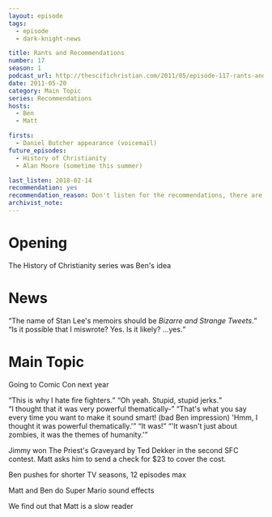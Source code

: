 ```yaml
---
layout: episode
tags:
  - episode
  - dark-knight-news 

title: Rants and Recommendations
number: 17
season: 1
podcast_url: http://thescifichristian.com/2011/05/episode-117-rants-and-recommendations/
date: 2011-05-20
category: Main Topic
series: Recommendations
hosts:
  - Ben
  - Matt

firsts: 
  - Daniel Butcher appearance (voicemail)
future_episodes: 
  - History of Christianity
  - Alan Moore (sometime this summer) 

last_listen: 2018-02-14
recommendation: yes
recommendation_reason: Don't listen for the recommendations, there are better episodes for that. But there are enough notable and funny moments that it's worth a listen.
archivist_note: 
---
```

# Opening
The History of Christianity series was Ben's idea



# News
<div class="quote">
  <q class="ben">The name of Stan Lee's memoirs should be <i class="work-title">Bizarre and Strange Tweets</i>.</q>
</div>

<div class="quote">
  <q class="matt">Is it possible that I miswrote? Yes. Is it likely? ...yes.</q>
</div>



# Main Topic
Going to Comic Con next year

<div class="quote">
  <q class="matt">This is why I hate fire fighters.</q>
  <q class="ben">Oh yeah. Stupid, stupid jerks.</q>
</div>

<div class="quote">
  <span class="quote-context is-size-6"></span>
  <q class="ben">I thought that it was very powerful thematically-</q>
  <q class="matt">That's what you say every time you want to make it sound smart! (bad Ben impression) 'Hmm, I thought it was powerful thematically.'</q>
  <q class="ben">It was!</q>
  <q class="matt">'It wasn't just about zombies, it was the themes of humanity.'</q>
</div>

Jimmy won The Priest's Graveyard by Ted Dekker in the second SFC contest. Matt asks him to send a check for $23 to cover the cost. 

Ben pushes for shorter TV seasons, 12 episodes max

Matt and Ben do Super Mario sound effects

We find out that Matt is a slow reader